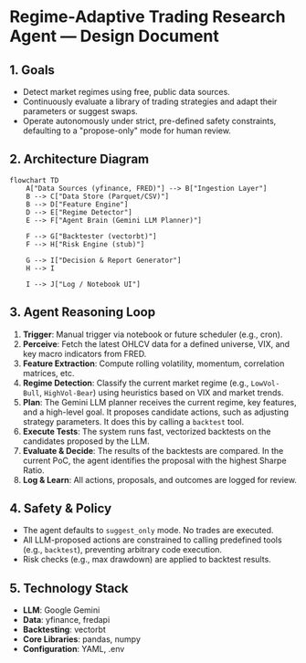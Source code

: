 # Regime-Adaptive Trading Research Agent — Design Document

## 1. Goals
- Detect market regimes using free, public data sources.
- Continuously evaluate a library of trading strategies and adapt their parameters or suggest swaps.
- Operate autonomously under strict, pre-defined safety constraints, defaulting to a "propose-only" mode for human review.

## 2. Architecture Diagram

```mermaid
flowchart TD
    A["Data Sources (yfinance, FRED)"] --> B["Ingestion Layer"]
    B --> C["Data Store (Parquet/CSV)"]
    B --> D["Feature Engine"]
    D --> E["Regime Detector"]
    E --> F["Agent Brain (Gemini LLM Planner)"]
    
    F --> G["Backtester (vectorbt)"]
    F --> H["Risk Engine (stub)"]
    
    G --> I["Decision & Report Generator"]
    H --> I
    
    I --> J["Log / Notebook UI"]

```
## 3. Agent Reasoning Loop

1.  **Trigger**: Manual trigger via notebook or future scheduler (e.g., cron).
2.  **Perceive**: Fetch the latest OHLCV data for a defined universe, VIX, and key macro indicators from FRED.
3.  **Feature Extraction**: Compute rolling volatility, momentum, correlation matrices, etc.
4.  **Regime Detection**: Classify the current market regime (e.g., `LowVol-Bull`, `HighVol-Bear`) using heuristics based on VIX and market trends.
5.  **Plan**: The Gemini LLM planner receives the current regime, key features, and a high-level goal. It proposes candidate actions, such as adjusting strategy parameters. It does this by calling a `backtest` tool.
6.  **Execute Tests**: The system runs fast, vectorized backtests on the candidates proposed by the LLM.
7.  **Evaluate & Decide**: The results of the backtests are compared. In the current PoC, the agent identifies the proposal with the highest Sharpe Ratio.
8.  **Log & Learn**: All actions, proposals, and outcomes are logged for review.

## 4. Safety & Policy
- The agent defaults to `suggest_only` mode. No trades are executed.
- All LLM-proposed actions are constrained to calling predefined tools (e.g., `backtest`), preventing arbitrary code execution.
- Risk checks (e.g., max drawdown) are applied to backtest results.

## 5. Technology Stack
- **LLM**: Google Gemini
- **Data**: yfinance, fredapi
- **Backtesting**: vectorbt
- **Core Libraries**: pandas, numpy
- **Configuration**: YAML, .env
